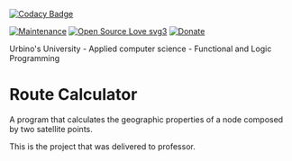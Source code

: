 [![Codacy Badge](https://app.codacy.com/project/badge/Grade/15e0f4d35ee742bf933b5bb6222ed93f)](https://app.codacy.com/gh/R0mb0/Route-calculator/dashboard?utm_source=gh&utm_medium=referral&utm_content=&utm_campaign=Badge_grade)

[![Maintenance](https://img.shields.io/badge/Maintained%3F-yes-green.svg)](https://github.com/R0mb0/Course-calculator)
[![Open Source Love svg3](https://badges.frapsoft.com/os/v3/open-source.svg?v=103)](https://github.com/R0mb0/Course-calculator)
[![Donate](https://img.shields.io/badge/PayPal-Donate%20to%20Author-blue.svg)](http://paypal.me/R0mb0)

Urbino's University - Applied computer science - Functional and Logic Programming 
# Route Calculator
A program that calculates the geographic properties of a node composed by two satellite points.

This is the project that was delivered to professor.
